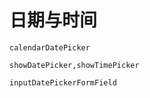 # 日期与时间


```widgetsRow
calendarDatePicker
```
```widgetsRow
showDatePicker,showTimePicker
```
```widgetsRow
inputDatePickerFormField
```


